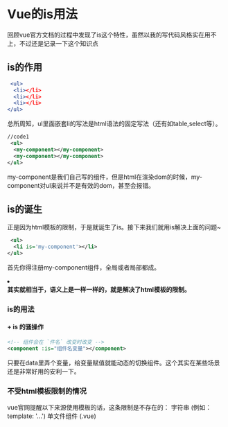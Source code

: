 # Vue的is用法

回顾vue官方文档的过程中发现了is这个特性，虽然以我的写代码风格实在用不上，不过还是记录一下这个知识点

## is的作用

```apache
 <ul>
  <li></li>
  <li></li>
  <li></li>
</ul>
```

总所周知，ul里面嵌套li的写法是html语法的固定写法（还有如table,select等）。

```xml
//code1
 <ul>
  <my-component></my-component>
  <my-component></my-component>
</ul>
```

my-component是我们自己写的组件，但是html在渲染dom的时候，my-component对ul来说并不是有效的dom，甚至会报错。

## is的诞生

正是因为html模板的限制，于是就诞生了is。接下来我们就用is解决上面的问题~

```xml
 <ul>
  <li is='my-component'></li>
</ul>
```

首先你得注册my-component组件，全局或者局部都成。 **<li is='my-component'></li>其实就相当于<my-component></my-component>，语义上是一样一样的，就是解决了html模板的限制。**

### is的用法

#### <component> + is 的骚操作

```xml
<!-- 组件会在 `件名` 改变时改变 -->
<component :is="组件名变量"></component>
```

只要在data里弄个变量，给变量赋值就能动态的切换组件。这个其实在某些场景还是非常好用的安利一下。

### 不受html模板限制的情况

vue官网提醒以下来源使用模板的话，这条限制是不存在的：
字符串 (例如：template: '...')
单文件组件 (.vue)

<script type="text/x-template">